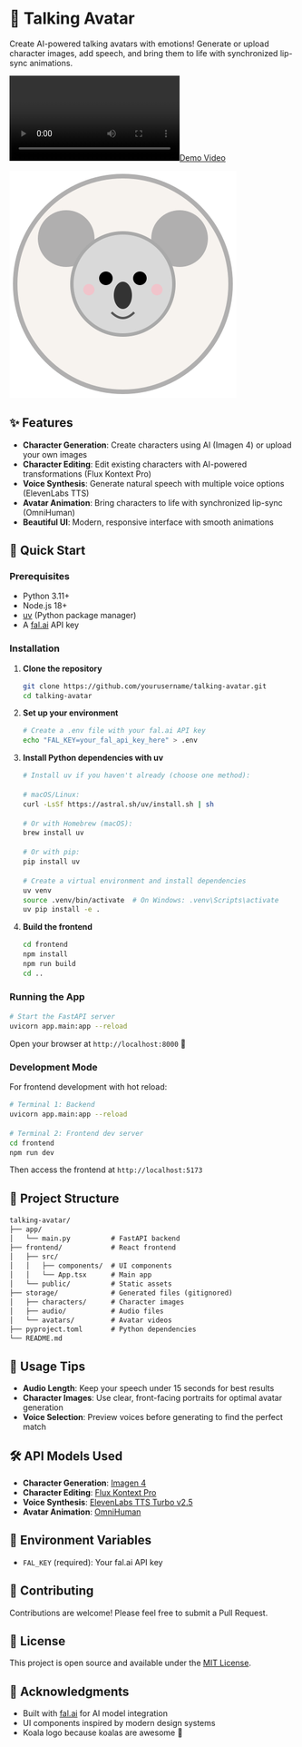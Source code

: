 # 🐨 Talking Avatar

Create AI-powered talking avatars with emotions! Generate or upload character images, add speech, and bring them to life with synchronized lip-sync animations.

[![Demo Video](talking-avatar-demo.mp4)](https://github.com/vtrivedy/talking-avatar/blob/main/talking-avatar-demo.mp4)

![Koala Logo](koala-logo.svg)

## ✨ Features

- **Character Generation**: Create characters using AI (Imagen 4) or upload your own images
- **Character Editing**: Edit existing characters with AI-powered transformations (Flux Kontext Pro)
- **Voice Synthesis**: Generate natural speech with multiple voice options (ElevenLabs TTS)
- **Avatar Animation**: Bring characters to life with synchronized lip-sync (OmniHuman)
- **Beautiful UI**: Modern, responsive interface with smooth animations

## 🚀 Quick Start

### Prerequisites

- Python 3.11+
- Node.js 18+
- [uv](https://github.com/astral-sh/uv) (Python package manager)
- A [fal.ai](https://fal.ai) API key

### Installation

1. **Clone the repository**
   ```bash
   git clone https://github.com/yourusername/talking-avatar.git
   cd talking-avatar
   ```

2. **Set up your environment**
   ```bash
   # Create a .env file with your fal.ai API key
   echo "FAL_KEY=your_fal_api_key_here" > .env
   ```

3. **Install Python dependencies with uv**
   ```bash
   # Install uv if you haven't already (choose one method):
   
   # macOS/Linux:
   curl -LsSf https://astral.sh/uv/install.sh | sh
   
   # Or with Homebrew (macOS):
   brew install uv
   
   # Or with pip:
   pip install uv

   # Create a virtual environment and install dependencies
   uv venv
   source .venv/bin/activate  # On Windows: .venv\Scripts\activate
   uv pip install -e .
   ```

4. **Build the frontend**
   ```bash
   cd frontend
   npm install
   npm run build
   cd ..
   ```

### Running the App

```bash
# Start the FastAPI server
uvicorn app.main:app --reload
```

Open your browser at `http://localhost:8000` 🎉

### Development Mode

For frontend development with hot reload:

```bash
# Terminal 1: Backend
uvicorn app.main:app --reload

# Terminal 2: Frontend dev server
cd frontend
npm run dev
```

Then access the frontend at `http://localhost:5173`

## 📁 Project Structure

```
talking-avatar/
├── app/
│   └── main.py          # FastAPI backend
├── frontend/            # React frontend
│   ├── src/
│   │   ├── components/  # UI components
│   │   └── App.tsx      # Main app
│   └── public/          # Static assets
├── storage/             # Generated files (gitignored)
│   ├── characters/      # Character images
│   ├── audio/           # Audio files
│   └── avatars/         # Avatar videos
├── pyproject.toml       # Python dependencies
└── README.md
```

## 🎯 Usage Tips

- **Audio Length**: Keep your speech under 15 seconds for best results
- **Character Images**: Use clear, front-facing portraits for optimal avatar generation
- **Voice Selection**: Preview voices before generating to find the perfect match

## 🛠️ API Models Used

- **Character Generation**: [Imagen 4](https://fal.ai/models/fal-ai/imagen4/preview)
- **Character Editing**: [Flux Kontext Pro](https://fal.ai/models/fal-ai/flux-pro/kontext)
- **Voice Synthesis**: [ElevenLabs TTS Turbo v2.5](https://fal.ai/models/fal-ai/elevenlabs/tts/turbo-v2.5)
- **Avatar Animation**: [OmniHuman](https://fal.ai/models/fal-ai/bytedance/omnihuman)

## 🔑 Environment Variables

- `FAL_KEY` (required): Your fal.ai API key

## 🤝 Contributing

Contributions are welcome! Please feel free to submit a Pull Request.

## 📄 License

This project is open source and available under the [MIT License](LICENSE).

## 🙏 Acknowledgments

- Built with [fal.ai](https://fal.ai) for AI model integration
- UI components inspired by modern design systems
- Koala logo because koalas are awesome 🐨
